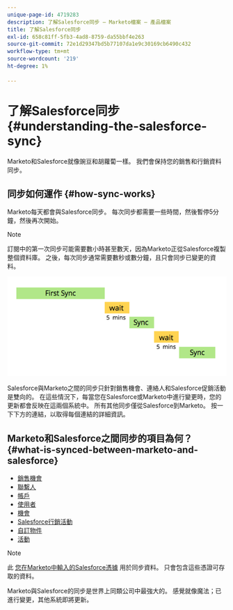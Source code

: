 ```yaml
---
unique-page-id: 4719283
description: 了解Salesforce同步 — Marketo檔案 — 產品檔案
title: 了解Salesforce同步
exl-id: 658c81ff-5fb3-4ad8-8759-da55bbf4e263
source-git-commit: 72e1d29347bd5b77107da1e9c30169cb6490c432
workflow-type: tm+mt
source-wordcount: '219'
ht-degree: 1%

---
```


# 了解Salesforce同步 {#understanding-the-salesforce-sync}

Marketo和Salesforce就像豌豆和胡蘿蔔一樣。 我們會保持您的銷售和行銷資料同步。

## 同步如何運作 {#how-sync-works}

Marketo每天都會與Salesforce同步。 每次同步都需要一些時間，然後暫停5分鐘，然後再次開始。

>[!NOTE]
>
>訂閱中的第一次同步可能需要數小時甚至數天，因為Marketo正從Salesforce複製整個資料庫。 之後，每次同步通常需要數秒或數分鐘，且只會同步已變更的資料。

![](assets/sync-illustration.png)

Salesforce與Marketo之間的同步只針對銷售機會、連絡人和Salesforce促銷活動是雙向的。 在這些情況下，每當您在Salesforce或Marketo中進行變更時，您的更新都會反映在這兩個系統中。 所有其他同步僅從Salesforce到Marketo。 按一下下方的連結，以取得每個連結的詳細資訊。

## Marketo和Salesforce之間同步的項目為何？ {#what-is-synced-between-marketo-and-salesforce}

* [銷售機會](/help/marketo/product-docs/crm-sync/salesforce-sync/sfdc-sync-details/sfdc-sync-lead-sync.md)
* [聯繫人](/help/marketo/product-docs/crm-sync/salesforce-sync/sfdc-sync-details/sfdc-sync-contact-sync.md)
* [帳戶](/help/marketo/product-docs/crm-sync/salesforce-sync/sfdc-sync-details/sfdc-sync-account-sync.md)
* [使用者](/help/marketo/product-docs/crm-sync/salesforce-sync/sfdc-sync-details/sfdc-sync-lead-account-owner-sync.md)
* [機會](/help/marketo/product-docs/crm-sync/salesforce-sync/sfdc-sync-details/sfdc-sync-opportunity-sync.md)
* [Salesforce行銷活動](/help/marketo/product-docs/crm-sync/salesforce-sync/sfdc-sync-details/sfdc-sync-campaign-sync.md)
* [自訂物件](/help/marketo/product-docs/crm-sync/salesforce-sync/sfdc-sync-details/sfdc-sync-custom-object-sync.md)
* [活動](/help/marketo/product-docs/crm-sync/salesforce-sync/sfdc-sync-details/sfdc-sync-activity-sync.md)

>[!NOTE]
>
>此 [您在Marketo中輸入的Salesforce憑據](/help/marketo/product-docs/crm-sync/salesforce-sync/setup/enterprise-unlimited-edition/step-2-of-3-create-a-salesforce-user-for-marketo-enterprise-unlimited.md) 用於同步資料。 只會包含這些憑證可存取的資料。

Marketo與Salesforce的同步是世界上同類公司中最強大的。 感覺就像魔法；已進行變更，其他系統即將更新。
